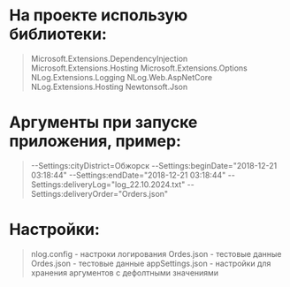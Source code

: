 # На проекте использую библиотеки:
> Microsoft.Extensions.DependencyInjection
> Microsoft.Extensions.Hosting
> Microsoft.Extensions.Options
> NLog.Extensions.Logging
> NLog.Web.AspNetCore
> NLog.Extensions.Hosting
> Newtonsoft.Json

# Аргументы при запуске приложения, пример:
> --Settings:cityDistrict=Обжорск
> --Settings:beginDate="2018-12-21 03:18:44" 
> --Settings:endDate="2018-12-21 03:18:44"
> --Settings:deliveryLog="log_22.10.2024.txt"
> --Settings:deliveryOrder="Orders.json"

# Настройки:
> nlog.config - настроки логирования
> Ordes.json - тестовые данные
> Ordes.json - тестовые данные
> appSettings.json - настройки для хранения аргументов с дефолтными значениями